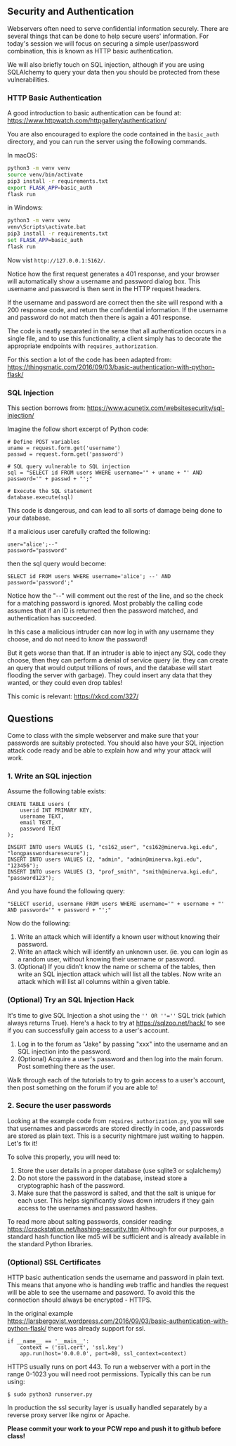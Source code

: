 ## Security and Authentication

Webservers often need to serve confidential information securely.
There are several things that can be done to help secure users' information.
For today's session we will focus on securing a simple user/password
combination, this is known as HTTP basic authentication.

We will also briefly touch on SQL injection, although if you are using
SQLAlchemy to query your data then you should be protected from these
vulnerabilities.

### HTTP Basic Authentication

A good introduction to basic authentication can be found at:
https://www.httpwatch.com/httpgallery/authentication/

You are also encouraged to explore the code contained in the `basic_auth`
directory, and you can run the server using the following commands.

In macOS:

```bash
python3 -m venv venv
source venv/bin/activate
pip3 install -r requirements.txt
export FLASK_APP=basic_auth
flask run
```

in Windows:

```cmd
python3 -m venv venv
venv\Scripts\activate.bat
pip3 install -r requirements.txt
set FLASK_APP=basic_auth
flask run
```

Now vist `http://127.0.0.1:5162/`.

Notice how the first request generates a 401 response, and your browser will
automatically show a username and password dialog box. This username and
password is then sent in the HTTP request headers.

If the username and password are correct then the site will respond with a 200
response code, and return the confidential information. If the username and
password do not match then there is again a 401 response.

The code is neatly separated in the sense that all authentication occurs in a
single file, and to use this functionality, a client simply has to decorate the
appropriate endpoints with `requires_authorization`.

For this section a lot of the code has been adapted from:
https://thingsmatic.com/2016/09/03/basic-authentication-with-python-flask/

### SQL Injection

This section borrows from:
https://www.acunetix.com/websitesecurity/sql-injection/

Imagine the follow short excerpt of Python code:

```python3
# Define POST variables
uname = request.form.get('username')
passwd = request.form.get('password')

# SQL query vulnerable to SQL injection
sql = "SELECT id FROM users WHERE username='" + uname + "' AND password='" + passwd + "';"

# Execute the SQL statement
database.execute(sql)
```

This code is dangerous, and can lead to all sorts of damage being done to your
database.

If a malicious user carefully crafted the following:

```
user="alice';--"
password="password"
```

then the sql query would become:

```sqlite3
SELECT id FROM users WHERE username='alice'; --' AND password='password';"
```

Notice how the "--" will comment out the rest of the line, and so the check for
a matching password is ignored. Most probably the calling code assumes that if
an ID is returned then the password matched, and authentication has succeeded.

In this case a malicious intruder can now log in with any username they choose,
and do not need to know the password!

But it gets worse than that. If an intruder is able to inject any SQL code
they choose, then they can perform a denial of service query (ie. they can
create an query that would output trillions of rows, and the database will
start flooding the server with garbage). They could insert any data that they
wanted, or they could even drop tables!

This comic is relevant: https://xkcd.com/327/

## Questions

Come to class with the simple webserver and make sure that your passwords
are suitably protected.
You should also have your SQL injection attack code ready and be able to
explain how and why your attack will work.

### 1. Write an SQL injection

Assume the following table exists:

```sqlite3
CREATE TABLE users (
    userid INT PRIMARY KEY,
    username TEXT,
    email TEXT,
    password TEXT
);

INSERT INTO users VALUES (1, "cs162_user", "cs162@minerva.kgi.edu", "longpasswordsaresecure");
INSERT INTO users VALUES (2, "admin", "admin@minerva.kgi.edu", "123456");
INSERT INTO users VALUES (3, "prof_smith", "smith@minerva.kgi.edu", "password123");
```

And you have found the following query:

```python3
"SELECT userid, username FROM users WHERE username='" + username + "' AND password='" + password + "';"
```

Now do the following:

1. Write an attack which will identify a known user without knowing their password.
2. Write an attack which will identify an unknown user. (ie. you can login as a random user,
   without knowing their username or password.
3. (Optional) If you didn't know the name or schema of the tables, then write an
   SQL injection attack which will list all the tables. Now write an attack which
   will list all columns within a given table.

### (Optional) Try an SQL Injection Hack

It's time to give SQL Injection a shot using the `'' OR ''=''` SQL trick (which always returns True).
Here's a hack to try at https://sqlzoo.net/hack/ to see if you can successfully gain access to a user's account.

1. Log in to the forum as "Jake" by passing "xxx" into the username and an SQL injection into the password.
2. (Optional) Acquire a user's password and then log into the main forum. Post something there as the user.

Walk through each of the tutorials to try to gain access to a user's account, then post something on the forum if you are able to!

### 2. Secure the user passwords

Looking at the example code from `requires_authorization.py`, you will see
that usernames and passwords are stored directly in code, and passwords are
stored as plain text. This is a security nightmare just waiting to happen.
Let's fix it!

To solve this properly, you will need to:

1. Store the user details in a proper database (use sqlite3 or sqlalchemy)
2. Do not store the password in the database, instead store a cryptographic hash
   of the password.
3. Make sure that the password is salted, and that the salt is unique for each
   user. This helps significantly slows down intruders if they gain access to the
   usernames and password hashes.

To read more about salting passwords, consider reading:
https://crackstation.net/hashing-security.htm
Although for our purposes, a standard hash function like md5 will be sufficient
and is already available in the standard Python libraries.

### (Optional) SSL Certificates

HTTP basic authentication sends the username and password in plain text. This
means that anyone who is handling web traffic and handles the request will be
able to see the username and password. To avoid this the connection should
always be encrypted - HTTPS.

In the original example
https://larsbergqvist.wordpress.com/2016/09/03/basic-authentication-with-python-flask/
there was already support for ssl.

```python3
if __name__ == '__main__':
    context = ('ssl.cert', 'ssl.key')
    app.run(host='0.0.0.0', port=80, ssl_context=context)
```

HTTPS usually runs on port 443. To run a webserver with a port in the range
0-1023 you will need root permissions. Typically this can be run using:

```
$ sudo python3 runserver.py
```

In production the ssl security layer is usually handled separately by a reverse
proxy server like nginx or Apache.

**Please commit your work to your PCW repo and push it to github before class!**
